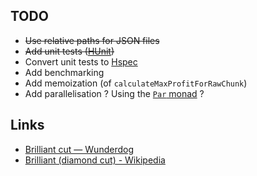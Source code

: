 ## TODO

* ~~Use relative paths for JSON files~~
* ~~Add unit tests ([HUnit](https://hackage.haskell.org/package/HUnit))~~
* Convert unit tests to [Hspec](https://hspec.github.io/)
* Add benchmarking
* Add memoization (of `calculateMaxProfitForRawChunk`)
* Add parallelisation ? Using the [`Par` monad](https://hackage.haskell.org/package/monad-par) ?

## Links

* [Brilliant cut — Wunderdog](http://wunder.dog/brilliant-cut)
* [Brilliant (diamond cut) - Wikipedia](https://en.wikipedia.org/wiki/Brilliant_(diamond_cut))
